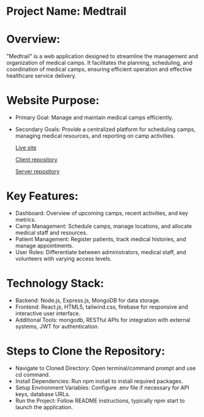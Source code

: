 # Project Name: Medtrail

# Overview:
"Medtrail" is a web application designed to streamline the management and organization of medical camps. It facilitates the planning, scheduling, and coordination of medical camps, ensuring efficient operation and effective healthcare service delivery.

# Website Purpose:

* Primary Goal: Manage and maintain medical camps efficiently.
* Secondary Goals: Provide a centralized platform for scheduling camps, managing medical resources, and reporting on camp activities.

  [Live site](https://medtrail-assignment-12-131.netlify.app)

  [Client repository](https://github.com/jubaer131/medtrail-client-side.git)

  [Server repository]()

# Key Features:

* Dashboard: Overview of upcoming camps, recent activities, and key metrics.
* Camp Management: Schedule camps, manage locations, and allocate medical staff and resources.
* Patient Management: Register patients, track medical histories, and manage appointments.
* User Roles: Differentiate between administrators, medical staff, and volunteers with varying access levels.

# Technology Stack:

* Backend: Node.js, Express.js, MongoDB for data storage.
* Frontend: React.js, HTML5, tailwind.css, firebase for responsive and interactive user interface.
* Additional Tools: mongodb, RESTful APIs for integration with external systems, JWT for authentication.
  
# Steps to Clone the Repository:

* Navigate to Cloned Directory: Open terminal/command prompt and use cd command.
* Install Dependencies: Run npm install to install required packages.
* Setup Environment Variables: Configure .env file if necessary for API keys, database URLs.
* Run the Project: Follow README instructions, typically npm start to launch the application.
